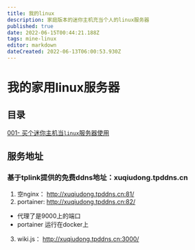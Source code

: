 ```yaml
---
title: 我的linux
description: 家庭版本的迷你主机充当个人的linux服务器
published: true
date: 2022-06-15T00:44:21.188Z
tags: mine-linux
editor: markdown
dateCreated: 2022-06-13T06:00:53.930Z
---
```


# 我的家用linux服务器

## 目录

[001- 买个迷你主机当`linux`服务器使用](/mine-linux/001)

## 服务地址

### 基于tplink提供的免费ddns地址：xuqiudong.tpddns.cn

1. 空nginx：  http://xuqiudong.tpddns.cn:81/
2. portainer: http://xuqiudong.tpddns.cn:82/  
  - 代理了是9000上的端口
  - portainer 运行在docker上
3. wiki.js：   http://xuqiudong.tpddns.cn:3000/  